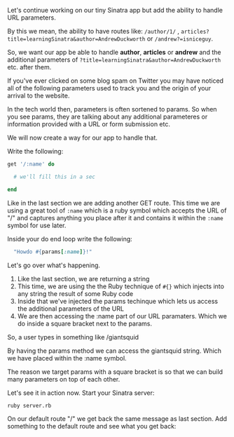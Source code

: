 Let's continue working on our tiny Sinatra app but add the ability to handle URL parameters.

By this we mean, the ability to have routes like: ```/author/1/``` , ```articles?title=learningSinatra&author=AndrewDuckworth``` or ```/andrew?=isniceguy```.

So, we want our app be able to handle **author**, **articles** or **andrew** and the additional parameters of ```?title=learningSinatra&author=AndrewDuckworth``` etc. after them.

If you've ever clicked on some blog spam on Twitter you may have noticed all of the following parameters used to track you and the origin of your arrival to the website.

In the tech world then, parameters is often sortened to params. So when you see params, they are talking about any additional parameteres or information provided with a URL or form submission etc.

We will now create a way for our app to handle that.

Write the following:

```ruby
get '/:name' do

  # we'll fill this in a sec

end
```

Like in the last section we are adding another GET route. This time we are using a great tool of ```:name``` which is a ruby symbol which accepts the URL of "/" and captures anything you place after it and contains it within the ```:name``` symbol for use later.

Inside your do end loop write the following:

```ruby
  "Howdo #{params[:name]}!"
```

Let's go over what's happening.

1. Like the last section, we are returning a string 
2. This time, we are using the the Ruby technique of ```#{}``` which injects into any string the result of some Ruby code
3. Inside that we've injected the params techinque which lets us access the additional parameters of the URL
4. We are then accessing the :name part of our URL paramaters. Which we do inside a square bracket next to the params.

So, a user types in something like /giantsquid

By having the params method we can access the giantsquid string. Which we have placed within the :name symbol.

The reason we target params with a square bracket is so that we can build many parameters on top of each other.

Let's see it in action now. Start your Sinatra server:

```bash
ruby server.rb
```

On our default route "/" we get back the same message as last section. Add something to the default route and see what you get back:

